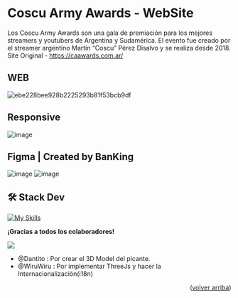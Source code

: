 <a name="readme-top"></a>

# Coscu Army Awards - WebSite
Los Coscu Army Awards son una gala de premiación para los mejores streamers y youtubers de Argentina y Sudamérica. El evento fue creado por el streamer argentino Martín “Coscu” Pérez Disalvo y se realiza desde 2018.
Site Original - https://caawards.com.ar/

## WEB
![ebe228bee928b2225293b81f53bcb9df](https://github.com/user-attachments/assets/71e50900-a09d-4826-b527-1fda962d9c64)

## Responsive
![image](https://github.com/user-attachments/assets/4048fde7-d4c9-4486-bf78-7061adc1cef2)

## Figma | Created by BanKing
![image](https://github.com/user-attachments/assets/aab8ad69-f149-4a95-98cf-ddfdf7870459)
![image](https://github.com/user-attachments/assets/d86df765-7570-4e75-adf6-7566aabb6f87)

## 🛠️ Stack Dev
[![My Skills](https://skillicons.dev/icons?i=astro,react,tailwind,threejs,js,html,css)](https://skillicons.dev)

**¡Gracias a todos los colaboradores!**

<a href="https://github.com/valentinawerle/caawards/graphs/contributors">
  <img src="https://contrib.rocks/image?repo=valentinawerle/caawards" />
</a>

- @Dantito : Por crear el 3D Model del picante.
- @WiruWiru : Por implementar ThreeJs y hacer la Internacionalización(i18n)

<p align="right">(<a href="#readme-top">volver arriba</a>)</p>